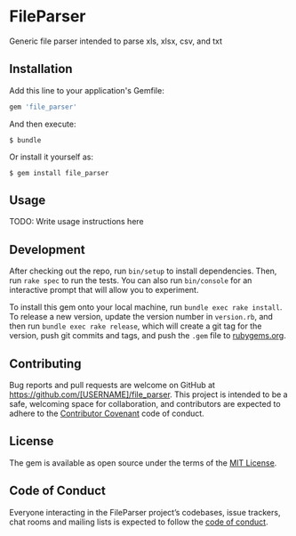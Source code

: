 # FileParser

Generic file parser intended to parse xls, xlsx, csv, and txt

## Installation

Add this line to your application's Gemfile:

```ruby
gem 'file_parser'
```

And then execute:

    $ bundle

Or install it yourself as:

    $ gem install file_parser

## Usage

TODO: Write usage instructions here

## Development

After checking out the repo, run `bin/setup` to install dependencies. Then, run `rake spec` to run the tests. You can also run `bin/console` for an interactive prompt that will allow you to experiment.

To install this gem onto your local machine, run `bundle exec rake install`. To release a new version, update the version number in `version.rb`, and then run `bundle exec rake release`, which will create a git tag for the version, push git commits and tags, and push the `.gem` file to [rubygems.org](https://rubygems.org).

## Contributing

Bug reports and pull requests are welcome on GitHub at https://github.com/[USERNAME]/file_parser. This project is intended to be a safe, welcoming space for collaboration, and contributors are expected to adhere to the [Contributor Covenant](http://contributor-covenant.org) code of conduct.

## License

The gem is available as open source under the terms of the [MIT License](https://opensource.org/licenses/MIT).

## Code of Conduct

Everyone interacting in the FileParser project’s codebases, issue trackers, chat rooms and mailing lists is expected to follow the [code of conduct](https://github.com/[USERNAME]/file_parser/blob/master/CODE_OF_CONDUCT.md).

